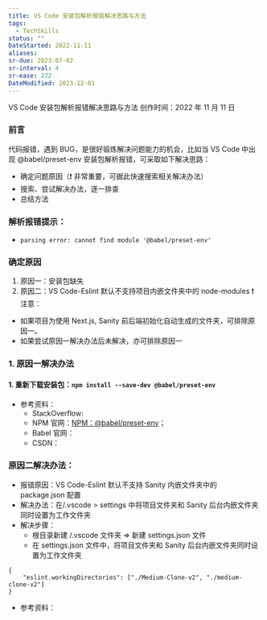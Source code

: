 ```yaml
---
title: VS Code 安装包解析报错解决思路与方法
tags:
  - TechSkills
status: ""
DateStarted: 2022-11-11
aliases:
sr-due: 2023-07-02
sr-interval: 4
sr-ease: 272
DateModified: 2023-12-01
---
```


VS Code 安装包解析报错解决思路与方法
创作时间：2022 年 11 月 11 日

### 前言

代码报错，遇到 BUG，是很好锻炼解决问题能力的机会，比如当 VS Code 中出现 @babel/preset-env 安装包解析报错，可采取如下解决思路：

- 确定问题原因（❗ 非常重要，可据此快速搜索相关解决办法）
- 搜索、尝试解决办法，逐一排查
- 总结方法

### 解析报错提示：

- `parsing error: cannot find module '@babel/preset-env'`

### 确定原因

1. 原因一：安装包缺失
2. 原因二：VS Code-Eslint 默认不支持项目内嵌文件夹中的 node-modules
   ❗ 注意：

- 如果项目为使用 Next.js, Sanity 前后端初始化自动生成的文件夹，可排除原因一。
- 如果尝试原因一解决办法后未解决，亦可排除原因一

### 1. 原因一解决办法

#### 1. 重新下载安装包：`npm install --save-dev @babel/preset-env`

- 参考资料：
  - StackOverflow:
  - NPM 官网：[NPM：@babel/preset-env](https://www.npmjs.com/package/@babel/preset-env)；
  - Babel 官网：
  - CSDN：

### 原因二解决办法：

- 报错原因：VS Code-Eslint 默认不支持 Sanity 内嵌文件夹中的 package.json 配置
- 解决办法：在/.vscode > settings 中将项目文件夹和 Sanity 后台内嵌文件夹同时设置为工作文件夹
- 解决步骤：
  - 根目录新建 /.vscode 文件夹 => 新建 settings.json 文件
  - 在 settings.json 文件中，将项目文件夹和 Sanity 后台内嵌文件夹同时设置为工作文件夹

```tsx
{
	"eslint.workingDirectories": ["./Medium-Clone-v2", "./medium-clone-v2"]
}
```

- 参考资料：
